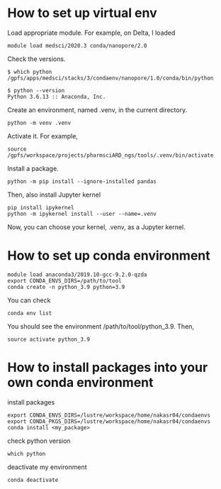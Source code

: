 # How to set up virtual env
Load appropriate module. For example, on Delta, I loaded
```
module load medsci/2020.3 conda/nanopore/2.0
```
Check the versions.
```
$ which python
/gpfs/apps/medsci/stacks/3/condaenv/nanopore/1.0/conda/bin/python

$ python --version
Python 3.6.13 :: Anaconda, Inc.
```
Create an environment, named .venv, in the current directory.
```
python -m venv .venv
```

Activate it. For example,
```
source /gpfs/workspace/projects/pharmsciARD_ngs/tools/.venv/bin/activate
```

Install a package.
```
python -m pip install --ignore-installed pandas
```

Then, also install Jupyter kernel
```
pip install ipykernel
python -m ipykernel install --user --name=.venv
```
Now, you can choose your kernel, .venv, as a Jupyter kernel.


# How to set up conda environment

```
module load anaconda3/2019.10-gcc-9.2.0-qzda
export CONDA_ENVS_DIRS=/path/to/tool
conda create -n python_3.9 python=3.9
```
You can check
```
conda env list
```
You should see the environment /path/to/tool/python_3.9. Then,
```
source activate python_3.9
```


# How to install packages into your own conda environment

install packages
```
export CONDA_ENVS_DIRS=/lustre/workspace/home/nakasr04/condaenvs
export CONDA_PKGS_DIRS=/lustre/workspace/home/nakasr04/condaenvs
conda install <my_package>
```
check python version
```
which python
```
deactivate my environment
```
conda deactivate
```
